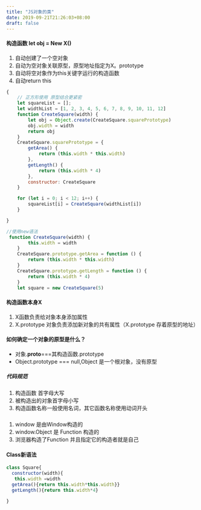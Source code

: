 ```yaml
---
title: "JS对象的类"
date: 2019-09-21T21:26:03+08:00
draft: false
---
```


#### 构造函数 let obj = New X()
1. 自动创建了一个空对象
2. 自动为空对象关联原型，原型地址指定为X。prototype
3. 自动将空对象作为this关键字运行的构造函数
4. 自动return this

```javascript
{
    // 正方形使用 原型结合更紧密
    let squareList = [];
    let widthList = [1, 2, 3, 4, 5, 6, 7, 8, 9, 10, 11, 12]
    function CreateSquare(width) {
        let obj = Object.create(CreateSquare.squarePrototype)
        obj.width = width
        return obj
    }
    CreateSquare.squarePrototype = {
        getArea() {
            return (this.width * this.width)
        },
        getLength() {
            return (this.width * 4)
        },
        constructor: CreateSquare
    }

    for (let i = 0; i < 12; i++) {
        squareList[i] = CreateSquare(widthList[i])
    }

}

//使用new语法
 function CreateSquare(width) {
        this.width = width
    }
    CreateSquare.prototype.getArea = function () {
        return (this.width * this.width)
    }
    CreateSquare.prototype.getLength = function () {
        return (this.width * 4)
    }
    let square = new CreateSquare(5)
```

#### 构造函数本身X
1. X函数负责给对象本身添加属性
2. X.prototype 对象负责添加新对象的共有属性（X.prototype 存着原型的地址）


#### 如何确定一个对象的原型是什么？
 * 对象.__proto__===其构造函数.prototype
 *  Object.prototype === null,Object 是一个根对象，没有原型

##### 代码规范
1. 构造函数 首字母大写
2. 被构造出的对象首字母小写
3. 构造函数名称一般使用名词，其它函数名称使用动词开头

##### 
1. window 是由Window构造的
2. window.Object 是 Function 构造的
3. 浏览器构造了Function 并且指定它的构造者就是自己

#### Class新语法

```javascript 
class Square{
  constructor(width){
   this.width =width
  getArea(){return this.width*this.width}}
  getLength(){return this.width*4}

}
```
